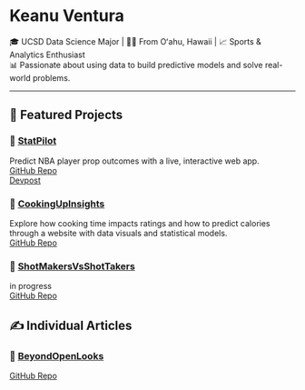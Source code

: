 # Keanu Ventura

🎓 UCSD Data Science Major | 🏄‍♂️ From Oʻahu, Hawaii | 📈 Sports & Analytics Enthusiast  
📊 Passionate about using data to build predictive models and solve real-world problems.

---

## 📂 Featured Projects

### 🏀 [StatPilot](https://statpilot-6cg9.onrender.com)  
Predict NBA player prop outcomes with a live, interactive web app.  
[GitHub Repo](https://github.com/KeanuVentura/statpilot)  
[Devpost](https://devpost.com/software/statpilot)

### 🍳 [CookingUpInsights](https://keanuventura.github.io/CookingUpInsights/)  
Explore how cooking time impacts ratings and how to predict calories through a website with data visuals and statistical models.  
[GitHub Repo](https://github.com/KeanuVentura/RecipeDataProject)

### 🧠 [ShotMakersVsShotTakers](link)
in progress  
[GitHub Repo](https://github.com/KeanuVentura/ShotMakersVsShotTakers)

## ✍️ Individual Articles

### 🎯 [BeyondOpenLooks](link)

[GitHub Repo](https://github.com/KeanuVentura/BeyondOpenLooks)
